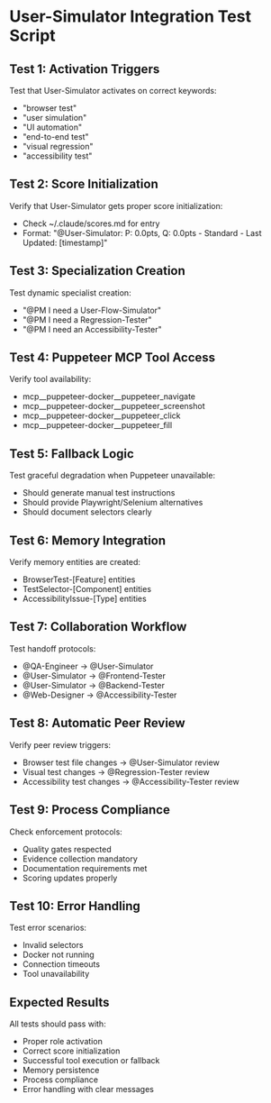 # User-Simulator Integration Test Script

## Test 1: Activation Triggers
Test that User-Simulator activates on correct keywords:
- "browser test"
- "user simulation" 
- "UI automation"
- "end-to-end test"
- "visual regression"
- "accessibility test"

## Test 2: Score Initialization
Verify that User-Simulator gets proper score initialization:
- Check ~/.claude/scores.md for entry
- Format: "@User-Simulator: P: 0.0pts, Q: 0.0pts - Standard - Last Updated: [timestamp]"

## Test 3: Specialization Creation
Test dynamic specialist creation:
- "@PM I need a User-Flow-Simulator"
- "@PM I need a Regression-Tester"
- "@PM I need an Accessibility-Tester"

## Test 4: Puppeteer MCP Tool Access
Verify tool availability:
- mcp__puppeteer-docker__puppeteer_navigate
- mcp__puppeteer-docker__puppeteer_screenshot
- mcp__puppeteer-docker__puppeteer_click
- mcp__puppeteer-docker__puppeteer_fill

## Test 5: Fallback Logic
Test graceful degradation when Puppeteer unavailable:
- Should generate manual test instructions
- Should provide Playwright/Selenium alternatives
- Should document selectors clearly

## Test 6: Memory Integration
Verify memory entities are created:
- BrowserTest-[Feature] entities
- TestSelector-[Component] entities
- AccessibilityIssue-[Type] entities

## Test 7: Collaboration Workflow
Test handoff protocols:
- @QA-Engineer → @User-Simulator
- @User-Simulator → @Frontend-Tester
- @User-Simulator → @Backend-Tester
- @Web-Designer → @Accessibility-Tester

## Test 8: Automatic Peer Review
Verify peer review triggers:
- Browser test file changes → @User-Simulator review
- Visual test changes → @Regression-Tester review
- Accessibility test changes → @Accessibility-Tester review

## Test 9: Process Compliance
Check enforcement protocols:
- Quality gates respected
- Evidence collection mandatory
- Documentation requirements met
- Scoring updates properly

## Test 10: Error Handling
Test error scenarios:
- Invalid selectors
- Docker not running
- Connection timeouts
- Tool unavailability

## Expected Results
All tests should pass with:
- Proper role activation
- Correct score initialization
- Successful tool execution or fallback
- Memory persistence
- Process compliance
- Error handling with clear messages
